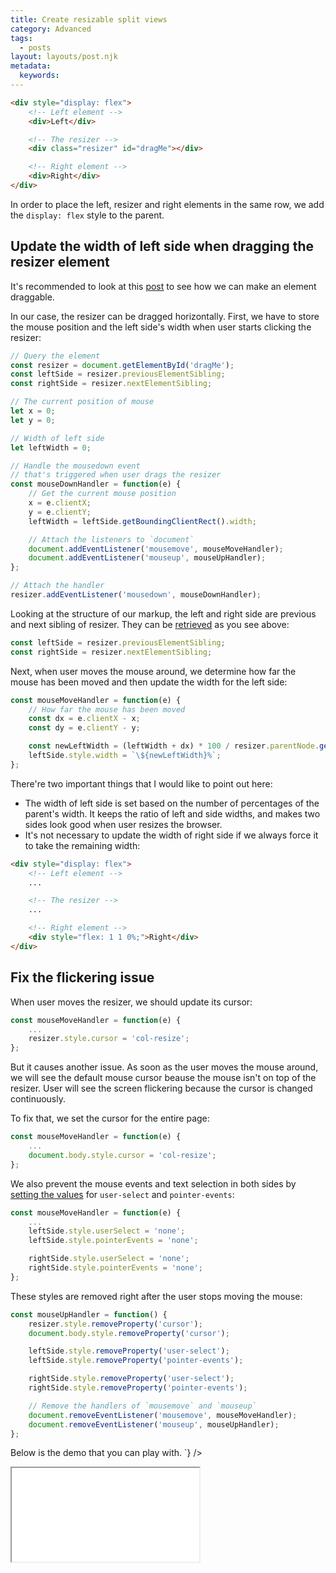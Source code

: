 ```yaml
---
title: Create resizable split views
category: Advanced
tags:
  - posts
layout: layouts/post.njk
metadata:
  keywords:
---
```

<Helmet>
    <meta
        name='keywords'
        content={`
            addEventListener, data attribute, getBoundingClientRect, mousedown event, mousemove event,
            mouseup event, next sibling, nextElementSibling, previous sibling, previousElementSibling,
            set css style, split view
        `}
    />
</Helmet>
<Markdown
    content={`
In this post, we'll add an element to resize children of a given element.
The original element could be organized as below:

```html
<div style="display: flex">
    <!-- Left element -->
    <div>Left</div>

    <!-- The resizer -->
    <div class="resizer" id="dragMe"></div>

    <!-- Right element -->
    <div>Right</div>
</div>
```

In order to place the left, resizer and right elements in the same row, we add the `display: flex` style to the parent.

## Update the width of left side when dragging the resizer element

It's recommended to look at this [post](/make-a-draggable-element) to see how we can make an element draggable.

In our case, the resizer can be dragged horizontally. First, we have to store the mouse position and the left side's width when user starts clicking the resizer:

```js
// Query the element
const resizer = document.getElementById('dragMe');
const leftSide = resizer.previousElementSibling;
const rightSide = resizer.nextElementSibling;

// The current position of mouse
let x = 0;
let y = 0;

// Width of left side
let leftWidth = 0;

// Handle the mousedown event
// that's triggered when user drags the resizer
const mouseDownHandler = function(e) {
    // Get the current mouse position
    x = e.clientX;
    y = e.clientY;
    leftWidth = leftSide.getBoundingClientRect().width;

    // Attach the listeners to `document`
    document.addEventListener('mousemove', mouseMoveHandler);
    document.addEventListener('mouseup', mouseUpHandler);
};

// Attach the handler
resizer.addEventListener('mousedown', mouseDownHandler);
```

Looking at the structure of our markup, the left and right side are previous and next sibling of resizer.
They can be [retrieved](/get-siblings-of-an-element) as you see above:

```js
const leftSide = resizer.previousElementSibling;
const rightSide = resizer.nextElementSibling;
```

Next, when user moves the mouse around, we determine how far the mouse has been moved and then update the width for the left side:

```js
const mouseMoveHandler = function(e) {
    // How far the mouse has been moved
    const dx = e.clientX - x;
    const dy = e.clientY - y;

    const newLeftWidth = (leftWidth + dx) * 100 / resizer.parentNode.getBoundingClientRect().width;
    leftSide.style.width = `\${newLeftWidth}%`;
};
```

There're two important things that I would like to point out here:

* The width of left side is set based on the number of percentages of the parent's width. It keeps the ratio of left and side widths,
and makes two sides look good when user resizes the browser.
* It's not necessary to update the width of right side if we always force it to take the remaining width:

```html
<div style="display: flex">
    <!-- Left element -->
    ...

    <!-- The resizer -->
    ...

    <!-- Right element -->
    <div style="flex: 1 1 0%;">Right</div>
</div>
```

## Fix the flickering issue

When user moves the resizer, we should update its cursor:

```js
const mouseMoveHandler = function(e) {
    ...
    resizer.style.cursor = 'col-resize';
};
```

But it causes another issue. As soon as the user moves the mouse around, we will see the default mouse cursor beause the
mouse isn't on top of the resizer. User will see the screen flickering because the cursor is changed continuously.

To fix that, we set the cursor for the entire page:

```js
const mouseMoveHandler = function(e) {
    ...
    document.body.style.cursor = 'col-resize';
};
```

We also prevent the mouse events and text selection in both sides by [setting the values](/set-css-style-for-an-element)
for `user-select` and `pointer-events`:

```js
const mouseMoveHandler = function(e) {
    ...
    leftSide.style.userSelect = 'none';
    leftSide.style.pointerEvents = 'none';

    rightSide.style.userSelect = 'none';
    rightSide.style.pointerEvents = 'none';
};
```

These styles are removed right after the user stops moving the mouse:

```js
const mouseUpHandler = function() {
    resizer.style.removeProperty('cursor');
    document.body.style.removeProperty('cursor');

    leftSide.style.removeProperty('user-select');
    leftSide.style.removeProperty('pointer-events');

    rightSide.style.removeProperty('user-select');
    rightSide.style.removeProperty('pointer-events');

    // Remove the handlers of `mousemove` and `mouseup`
    document.removeEventListener('mousemove', mouseMoveHandler);
    document.removeEventListener('mouseup', mouseUpHandler);
};
```

Below is the demo that you can play with.
`}
/>
<iframe src='/demo/create-resizable-split-views/index.html' />
<Markdown
    content={`
## Support vertical direction

It's easy to support splitting the side vertically. Instead of updating the width of left side, now we update the height of the top side:

```js
const prevSibling = resizer.previousElementSibling;
let prevSiblingHeight = 0;

const mouseDownHandler = function(e) {
    const rect = prevSibling.getBoundingClientRect();
    prevSiblingHeight = rect.height;
};

const mouseMoveHandler = function(e) {
    const h = (prevSiblingHeight + dy) * 100 / resizer.parentNode.getBoundingClientRect().height;
    prevSibling.style.height = `\${h}%`;
};
```

We also change the cursor when user moves the resizer element:

```js
const mouseMoveHandler = function(e) {
    ...
    resizer.style.cursor = 'row-resize';
    document.body.style.cursor = 'row-resize';
};
```

## Support both directions

Let's say that the right side wants to be split into two resizable elements. 

We have two resizer elements currently. To indicate the splitting direction for each resizer, we add a custom attribute `data-direction`:

```html
<div style="display: flex">
    <div>Left</div>
    <div class="resizer" data-direction="horizontal"></div>

    <!-- The right side -->
    <div style="display: flex; flex: 1 1 0%; flex-direction: column">
        <div>Top</div>
        <div class="resizer" data-direction="vertical"></div>
        <div style="flex: 1 1 0%">Bottom</div>
    </div>
</div>
```

Later, we can [retrieve the attribute](/get-set-and-remove-data-attributes) from the resizer element:

```js
const direction = resizer.getAttribute('data-direction') || 'horizontal';
```

The logic of setting the width or height of previous sibling depends on the direction:

```js
const mouseMoveHandler = function(e) {
    switch (direction) {
        case 'vertical':
            const h = (prevSiblingHeight + dy) * 100 / resizer.parentNode.getBoundingClientRect().height;
            prevSibling.style.height = `\${h}%`;
            break;
        case 'horizontal':
        default:
            const w = (prevSiblingWidth + dx) * 100 / resizer.parentNode.getBoundingClientRect().width;
            prevSibling.style.width = `\${w}%`;
            break;
    }

    const cursor = direction === 'horizontal' ? 'col-resize' : 'row-resize';
    resizer.style.cursor = cursor;
    document.body.style.cursor = cursor;

    ...
};
```

> ## Tip
>
> This post uses the [Attach event handlers inside other handlers](/attach-event-handlers-inside-other-handlers) tip.

> ## Tip
>
> Using custom `data-` attribute is a good way to manage variables associated with the element.

Enjoy the demo!

## Demo

<iframe src='/demo/create-resizable-split-views/direction.html' />

## More

* [Attach or detach an event handler](/attach-or-detach-an-event-handler)
* [Create a range slider](/create-a-range-slider)
* [Create an image comparison slider](/create-an-image-comparison-slider)
* [Drag to scroll](/drag-to-scroll)
* [Get set and remove data attributes](/get-set-and-remove-data-attributes)
* [Get siblings of an element](/get-siblings-of-an-element)
* [Loop over a nodelist](/loop-over-a-nodelist)
* [Make a draggable element](/make-a-draggable-element)
* [Set css style for an element](/set-css-style-for-an-element)
* [Zoom an image](/zoom-an-image)